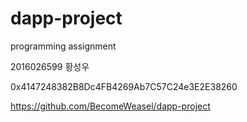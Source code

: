 # dapp-project
programming assignment

2016026599 황성우

0x4147248382B8Dc4FB4269Ab7C57C24e3E2E38260

https://github.com/BecomeWeasel/dapp-project
